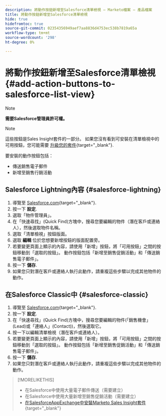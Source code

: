 ```yaml
---
description: 將動作按鈕新增至Salesforce清單檢視 — Marketo檔案 — 產品檔案
title: 將動作按鈕新增至Salesforce清單檢視
hide: true
hidefromtoc: true
source-git-commit: 02354356949aef7aa8836d4753ec538b7819a65a
workflow-type: tm+mt
source-wordcount: '298'
ht-degree: 0%

---
```


# 將動作按鈕新增至Salesforce清單檢視 {#add-action-buttons-to-salesforce-list-view}

>[!NOTE]
>
>**需要Salesforce管理員許可權。**

>[!NOTE]
>
>這些按鈕是Sales Insight套件的一部分。 如果您沒有看到可安裝在清單檢視中的可用按鈕，您可能需要 [升級您的套件](/help/marketo/product-docs/marketo-sales-insight/msi-for-salesforce/upgrading/upgrading-your-msi-package.md){target="_blank"}.

要安裝的動作按鈕包括：

* 傳送銷售電子郵件
* 新增至銷售行銷活動

## Salesforce Lightning內容 {#salesforce-lightning}

1. 導覽至 [Salesforce.com](https://salesforce.com){target="_blank"}.
1. 按一下 **設定**.
1. 選取「物件管理員」。
1. 在「快速尋找」(Quick Find)方塊中，搜尋您要編輯的物件（潛在客戶或連絡人），然後選取物件名稱。
1. 選取「清單檢視」按鈕版面。
1. 選取 **編輯** 位於您想要新增按鈕的版面配置旁。
1. 若要變更頁面上顯示的內容，請使用「新增」按鈕，將「可用按鈕」之間的按鈕移動到「選取的按鈕」。 動作按鈕包括「新增至銷售促銷活動」和「傳送銷售電子郵件」。
1. 按一下 **儲存**.
1. 如果您只對潛在客戶或連絡人執行此動作，請重複這些步驟以完成其他物件的動作。

## 在Salesforce Classic中 {#salesforce-classic}

1. 導覽至 [Salesforce.com](https://salesforce.com){target="_blank"}.
1. 按一下 **設定**.
1. 在「快速尋找」(Quick Find)方塊中，搜尋您要編輯的物件(「銷售機會」(Lead)或「連絡人」(Contact))，然後選取它。
1. 按一下以編輯清單檢視（潛在客戶或連絡人）。
1. 若要變更頁面上顯示的內容，請使用「新增」按鈕，將「可用按鈕」之間的按鈕移動到「選取的按鈕」。 動作按鈕包括「新增至銷售促銷活動」和「傳送銷售電子郵件」。
1. 按一下 **儲存**.
1. 如果您只對潛在客戶或連絡人執行此動作，請重複這些步驟以完成其他物件的動作。

>[!MORELIKETHIS]
>
>* 在Salesforce中使用大量電子郵件傳送（需要建立）
>* 在Salesforce中使用大量新增至銷售促銷活動（需要建立）
>* [在SalesforceAppExchange中安裝Marketo Sales Insight套件](/help/marketo/product-docs/marketo-sales-insight/msi-for-salesforce/installation/install-marketo-sales-insight-package-in-salesforce-appexchange.md){target="_blank"}
